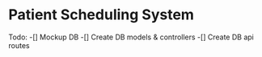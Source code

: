 # Patient Scheduling System

Todo:
-[] Mockup DB
-[] Create DB models & controllers
-[] Create DB api routes
